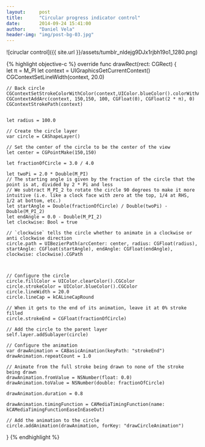 ```yaml
---
layout:     post
title:      "Circular progress indicator control"
date:       2014-09-24 15:41:00
author:     "Daniel Vela"
header-img: "img/post-bg-03.jpg"
---
```


![ciruclar control]({{ site.url }}/assets/tumblr_nldejg9DJx1rjbh19o1_1280.png)

{% highlight objective-c %}
override func drawRect(rect: CGRect) {        
    let π = M_PI
    let context = UIGraphicsGetCurrentContext()
    CGContextSetLineWidth(context, 20.0)

    // Back circle
    CGContextSetStrokeColorWithColor(context,UIColor.blueColor().colorWithAlphaComponent(0.2).CGColor)
    CGContextAddArc(context, 150,150, 100, CGFloat(0), CGFloat(2 * π), 0)
    CGContextStrokePath(context)


    let radius = 100.0

    // Create the circle layer
    var circle = CAShapeLayer()

    // Set the center of the circle to be the center of the view
    let center = CGPointMake(150,150)

    let fractionOfCircle = 3.0 / 4.0

    let twoPi = 2.0 * Double(M_PI)
    // The starting angle is given by the fraction of the circle that the point is at, divided by 2 * Pi and less
    // We subtract M_PI_2 to rotate the circle 90 degrees to make it more intuitive (i.e. like a clock face with zero at the top, 1/4 at RHS, 1/2 at bottom, etc.)
    let startAngle = Double(fractionOfCircle) / Double(twoPi) - Double(M_PI_2)
    let endAngle = 0.0 - Double(M_PI_2)
    let clockwise: Bool = true

    // `clockwise` tells the circle whether to animate in a clockwise or anti clockwise direction
    circle.path = UIBezierPath(arcCenter: center, radius: CGFloat(radius), startAngle: CGFloat(startAngle), endAngle: CGFloat(endAngle), clockwise: clockwise).CGPath



    // Configure the circle
    circle.fillColor = UIColor.clearColor().CGColor
    circle.strokeColor = UIColor.blueColor().CGColor
    circle.lineWidth = 20.0
    circle.lineCap = kCALineCapRound

    // When it gets to the end of its animation, leave it at 0% stroke filled
    circle.strokeEnd = CGFloat(fractionOfCircle)

    // Add the circle to the parent layer
    self.layer.addSublayer(circle)

    // Configure the animation
    var drawAnimation = CABasicAnimation(keyPath: "strokeEnd")
    drawAnimation.repeatCount = 1.0

    // Animate from the full stroke being drawn to none of the stroke being drawn
    drawAnimation.fromValue = NSNumber(float: 0.0)
    drawAnimation.toValue = NSNumber(double: fractionOfCircle)

    drawAnimation.duration = 0.8

    drawAnimation.timingFunction = CAMediaTimingFunction(name: kCAMediaTimingFunctionEaseInEaseOut)

    // Add the animation to the circle
    circle.addAnimation(drawAnimation, forKey: "drawCircleAnimation")
}
{% endhighlight %}